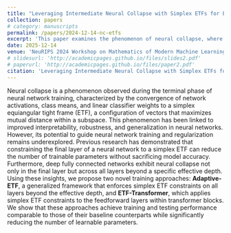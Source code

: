 ```yaml
---
title: "Leveraging Intermediate Neural Collapse with Simplex ETFs for Efficient Deep Neural Networks"
collection: papers
# category: manuscripts
permalink: /papers/2024-12-14-nc-etfs
excerpt: 'This paper examines the phenomenon of neural collapse, where network activations, class means, and linear classifier weights converge to a simplex equiangular tight frame (ETF) during training, enhancing interpretability, robustness, and generalization. Building on findings that neural collapse extends beyond the final layer in fully connected networks, the authors propose two novel methods: Adaptive-ETF, which enforces simplex ETF constraints across all layers beyond a certain depth, and ETF-Transformer, which applies these constraints to feedforward layers in transformer blocks. Both methods maintain performance while significantly reducing trainable parameters, offering efficient alternatives for network training and regularization.'
date: 2025-12-14
venue: 'NeuRIPS 2024 Workshop on Mathematics of Modern Machine Learning'
# slidesurl: 'http://academicpages.github.io/files/slides2.pdf'
# paperurl: 'http://academicpages.github.io/files/paper2.pdf'
citation: 'Leveraging Intermediate Neural Collapse with Simplex ETFs for Efficient Deep Neural Networks (2024). Emily Liu. NeurIPS 2024 Workshop on Mathematics of Modern Machine Learning.'
---
```

  Neural collapse is a phenomenon observed during the terminal phase of neural network training, characterized by the convergence of network activations, class means, and linear classifier weights to a simplex equiangular tight frame (ETF), a configuration of vectors that maximizes mutual distance within a subspace. This phenomenon has been linked to improved interpretability, robustness, and generalization in neural networks. However, its potential to guide neural network training and regularization remains underexplored. Previous research has demonstrated that constraining the final layer of a neural network to a simplex ETF can reduce the number of trainable parameters without sacrificing model accuracy. Furthermore, deep fully connected networks exhibit neural collapse not only in the final layer but across all layers beyond a specific effective depth. Using these insights, we propose two novel training approaches: **Adaptive-ETF**, a generalized framework that enforces simplex ETF constraints on all layers beyond the effective depth, and **ETF-Transformer**, which applies simplex ETF constraints to the feedforward layers within transformer blocks. We show that these approaches achieve training and testing performance comparable to those of their baseline counterparts while significantly reducing the number of learnable parameters.
